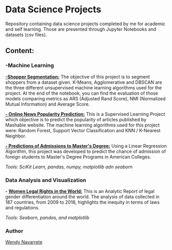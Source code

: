 # Data Science Projects

Repository containing data science projects completed by me for academic and self learning. Those are presented
through Jupyter Notebooks and datasets (csv files).


## Content:

### -Machine Learning

  **[-Shopper Segmentation:](https://github.com/mwpnava/Data-Science-Projects/tree/master/ShopperSegments_prediction)** The objective of this project is to segment shoppers from a dataset given. K-Means, Agglomerative and DBSCAN are the three different unsupervised machine learning algorithms used for the project. At the end of the notebook, you can find the evaluation of those models comparing metrics as ARS (Adjusted Rand Score), NMI (Normalized Mutual Information) and Average Score.

  **[- Online News Popularity Prediction:](https://github.com/mwpnava/Data-Science-Projects/tree/master/Popularity_prediction)** This is a Supervised Learning Project which objective is to predict the popularity of articles published by Mashable website. The machine learning algorithms used for this project were: Random Forest, Support Vector Classification and KNN / K-Nearest Neighbor.

  **[- Predictions of Admissions to Master's Degree:](https://github.com/mwpnava/thinkful/blob/master/Linear_regression.ipynb)** Using a Linear Regression Algorithm, this project was developed to predict the chance of admission of foreign students to Master's Degree Programs in American Colleges.

*Tools: SciKit Learn, pandas, numpy, matplotlib adn seaborn*


### Data Analysis and Visualization

**- [Women Legal Rights in the World:](https://github.com/mwpnava/thinkful/blob/master/Capstone_1:Analytic_Report_and_Research_Proposal.ipynb)** This is an Analytic Report of legal gender differentiation around the world. The analysis of data collected in 187 countries, from 2009 to 2018, highlights the inequity in terms of laws and regulations.

*Tools: Seaborn, pandas, and matplotlib*



### Author

[Wendy Navarrete](http://wendynavarrete.com)
